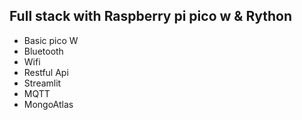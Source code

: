 ## Full stack with Raspberry pi pico w & Rython  

- Basic pico W
- Bluetooth
- Wifi
- Restful Api
- Streamlit
- MQTT
- MongoAtlas
